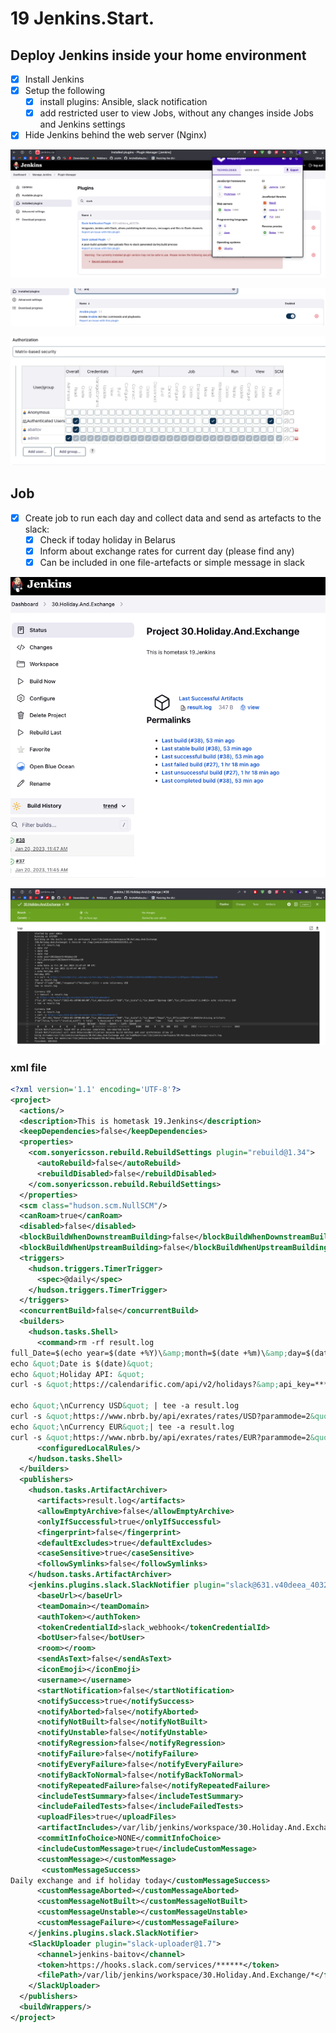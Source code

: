 # 19 Jenkins.Start.

## Deploy Jenkins inside your home environment

- [x] Install Jenkins
- [x] Setup the following
    - [x] install plugins: Ansible, slack notification
    - [x] add restricted user to view Jobs, without any changes inside Jobs and Jenkins settings
- [x] Hide Jenkins behind the web server (Nginx)

![pl1](pl1.png)

![pl2](pl2.png)

![user](user.png)

## Job

- [x] Create job to run each day and collect data and send as artefacts to the slack:
   - [x]  Check if today holiday in Belarus
   - [x]  Inform about exchange rates for current day (please find any)
   - [x]  Can be included in one file-artefacts or simple message in slack

![job](job.png)

![res](res.png)

### xml file 

```xml
<?xml version='1.1' encoding='UTF-8'?>
<project>
  <actions/>
  <description>This is hometask 19.Jenkins</description>
  <keepDependencies>false</keepDependencies>
  <properties>
    <com.sonyericsson.rebuild.RebuildSettings plugin="rebuild@1.34">
      <autoRebuild>false</autoRebuild>
      <rebuildDisabled>false</rebuildDisabled>
    </com.sonyericsson.rebuild.RebuildSettings>
  </properties>
  <scm class="hudson.scm.NullSCM"/>
  <canRoam>true</canRoam>
  <disabled>false</disabled>
  <blockBuildWhenDownstreamBuilding>false</blockBuildWhenDownstreamBuilding>
  <blockBuildWhenUpstreamBuilding>false</blockBuildWhenUpstreamBuilding>
  <triggers>
    <hudson.triggers.TimerTrigger>
      <spec>@daily</spec>
    </hudson.triggers.TimerTrigger>
  </triggers>
  <concurrentBuild>false</concurrentBuild>
  <builders>
    <hudson.tasks.Shell>
      <command>rm -rf result.log
full_Date=$(echo year=$(date +%Y)\&amp;month=$(date +%m)\&amp;day=$(date +%d))
echo &quot;Date is $(date)&quot;
echo &quot;Holiday API: &quot;
curl -s &quot;https://calendarific.com/api/v2/holidays?&amp;api_key=******&amp;country=BY&amp;${full_Date}&quot; | tee -a result.log

echo &quot;\nCurrency USD&quot; | tee -a result.log
curl -s &quot;https://www.nbrb.by/api/exrates/rates/USD?parammode=2&quot;| tee -a result.log
echo &quot;\nCurrency EUR&quot;| tee -a result.log
curl -s &quot;https://www.nbrb.by/api/exrates/rates/EUR?parammode=2&quot;| tee -a result.log</command>
      <configuredLocalRules/>
    </hudson.tasks.Shell>
  </builders>
  <publishers>
    <hudson.tasks.ArtifactArchiver>
      <artifacts>result.log</artifacts>
      <allowEmptyArchive>false</allowEmptyArchive>
      <onlyIfSuccessful>true</onlyIfSuccessful>
      <fingerprint>false</fingerprint>
      <defaultExcludes>true</defaultExcludes>
      <caseSensitive>true</caseSensitive>
      <followSymlinks>false</followSymlinks>
    </hudson.tasks.ArtifactArchiver>
    <jenkins.plugins.slack.SlackNotifier plugin="slack@631.v40deea_40323b">
      <baseUrl></baseUrl>
      <teamDomain></teamDomain>
      <authToken></authToken>
      <tokenCredentialId>slack_webhook</tokenCredentialId>
      <botUser>false</botUser>
      <room></room>
      <sendAsText>false</sendAsText>
      <iconEmoji></iconEmoji>
      <username></username>
      <startNotification>false</startNotification>
      <notifySuccess>true</notifySuccess>
      <notifyAborted>false</notifyAborted>
      <notifyNotBuilt>false</notifyNotBuilt>
      <notifyUnstable>false</notifyUnstable>
      <notifyRegression>false</notifyRegression>
      <notifyFailure>false</notifyFailure>
      <notifyEveryFailure>false</notifyEveryFailure>
      <notifyBackToNormal>false</notifyBackToNormal>
      <notifyRepeatedFailure>false</notifyRepeatedFailure>
      <includeTestSummary>false</includeTestSummary>
      <includeFailedTests>false</includeFailedTests>
      <uploadFiles>true</uploadFiles>
      <artifactIncludes>/var/lib/jenkins/workspace/30.Holiday.And.Exchange/result.log</artifactIncludes>
      <commitInfoChoice>NONE</commitInfoChoice>
      <includeCustomMessage>true</includeCustomMessage>
      <customMessage></customMessage>
       <customMessageSuccess>
Daily exchange and if holiday today</customMessageSuccess>
      <customMessageAborted></customMessageAborted>
      <customMessageNotBuilt></customMessageNotBuilt>
      <customMessageUnstable></customMessageUnstable>
      <customMessageFailure></customMessageFailure>
    </jenkins.plugins.slack.SlackNotifier>
    <SlackUploader plugin="slack-uploader@1.7">
      <channel>jenkins-baitov</channel>
      <token>https://hooks.slack.com/services/******</token>
      <filePath>/var/lib/jenkins/workspace/30.Holiday.And.Exchange/*</filePath>
    </SlackUploader>
  </publishers>
  <buildWrappers/>
</project>

```
